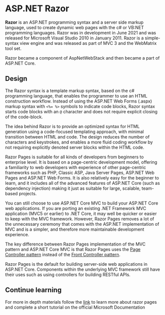# ASP.NET Razor

**Razor** is an ASP.NET programming syntax and a server side markup language, used to create dynamic web pages with the c# or VB:NET programming languages. Razor was in development in June 2021 and was released for Microsoft Visual Studio 2010 in January 2011. Razor is a simple-syntax view engine and was released as part of MVC 3 and the WebMatrix tool set.

Razor became a component of AspNetWebStack and then became a part of ASP.NET Core.

## Design

The Razor syntax is a template markup syntax, based on the c# programming language, that enables the programmer to use an HTML construction workflow. Instead of using the ASP.NET Web Forms (.aspx) markup syntax with `<%= %>` symbols to indicate code blocks, Razor syntax starts code blocks with an `@` character and does not require explicit closing of the code-block.

The idea behind Razor is to provide an optimized syntax for HTML generation using a code-focused templating approach, with minimal transition between HTML and code. The design reduces the number of characters and keystrokes, and enables a more fluid coding workflow by not requiring explicitly denoted server blocks within the HTML code.

Razor Pages is suitable for all kinds of developers from beginners to enterprise level. It is based on a page-centric development model, offering a familiarity to web developers with experience of other page-centric frameworks such as PHP, Classic ASP, Java Server Pages, ASP.NET Web Pages and ASP.NET Web Forms. It is also relatively easy for the beginner to learn, and it includes all of the advanced features of ASP.NET Core (such as dependency injection) making it just as suitable for large, scalable, team-based projects.

You can still choose to use ASP.NET Core MVC to build your ASP.NET Core web applications. If you are porting an existing .NET Framework MVC application (MVC5 or earlier) to .NET Core, it may well be quicker or easier to keep with the MVC framework. However, Razor Pages removes a lot of the unnecessary ceremony that comes with the ASP.NET implementation of MVC and is a simpler, and therefore more maintainable development experience.

The key difference between Razor Pages implementation of the MVC pattern and ASP.NET Core MVC is that Razor Pages uses the [Page Controller pattern](https://martinfowler.com/eaaCatalog/pageController.html) instead of the [Front Controller pattern](https://martinfowler.com/eaaCatalog/frontController.html).

Razor Pages is the default for building server-side web applications in ASP.NET Core. Components within the underlying MVC framework still have their uses such as using controllers for building RESTful APIs.


## Continue learning

For more in depth materials follow the [link](https://docs.microsoft.com/en-us/aspnet/core/razor-pages/?view=aspnetcore-6.0&tabs=visual-studio) to learn more about razor pages and complete a short tutorial on the official Microsoft Documentation
